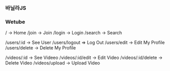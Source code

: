

### 바닐라JS

### Wetube

/ -> Home
/join -> Join
/login -> Login
/search -> Search

/users/:id -> See User
/users/logout => Log Out
/users/edit -> Edit My Profile
/users/delete -> Delete My Profile

/videos/:id -> See Videeo
/videos/:id/edit -> Edit Video
/videos/:id/delete -> Delete Video
/videos/upload -> Upload Video
